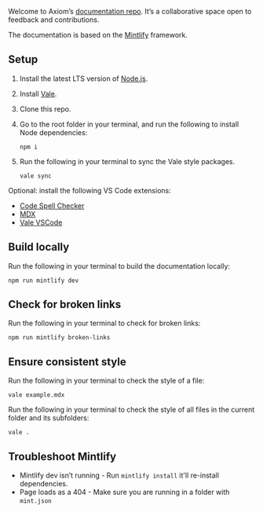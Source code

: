 Welcome to Axiom’s [documentation repo](https://github.com/axiomhq/axiom-co). It’s a collaborative space open to feedback and contributions.

The documentation is based on the [Mintlify](https://mintlify.com/) framework.

## Setup

1. Install the latest LTS version of [Node.js](https://nodejs.org/en/download/package-manager).
2. Install [Vale](https://vale.sh/docs/vale-cli/installation/).
3. Clone this repo.
4. Go to the root folder in your terminal, and run the following to install Node dependencies:

    ```
    npm i
    ```

5. Run the following in your terminal to sync the Vale style packages.

    ```
    vale sync
    ```

Optional: install the following VS Code extensions:
- [Code Spell Checker](https://marketplace.visualstudio.com/items?itemName=streetsidesoftware.code-spell-checker)
- [MDX](https://marketplace.visualstudio.com/items?itemName=unifiedjs.vscode-mdx)
- [Vale VSCode](https://marketplace.visualstudio.com/items?itemName=ChrisChinchilla.vale-vscode)

## Build locally

Run the following in your terminal to build the documentation locally:

```
npm run mintlify dev
```

## Check for broken links

Run the following in your terminal to check for broken links:

```
npm run mintlify broken-links
```

## Ensure consistent style

Run the following in your terminal to check the style of a file:

```
vale example.mdx
```

Run the following in your terminal to check the style of all files in the current folder and its subfolders:

```
vale .
```

## Troubleshoot Mintlify

- Mintlify dev isn’t running - Run `mintlify install` it'll re-install dependencies.
- Page loads as a 404 - Make sure you are running in a folder with `mint.json`